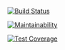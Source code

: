 [![Build Status](https://travis-ci.org/snetalena/frontend-project-lvl3.svg?branch=master)](https://travis-ci.org/snetalena/frontend-project-lvl3)

[![Maintainability](https://api.codeclimate.com/v1/badges/04a0e1932d876f4b2a9c/maintainability)](https://codeclimate.com/github/snetalena/frontend-project-lvl3/maintainability)

[![Test Coverage](https://api.codeclimate.com/v1/badges/04a0e1932d876f4b2a9c/test_coverage)](https://codeclimate.com/github/snetalena/frontend-project-lvl3/test_coverage)